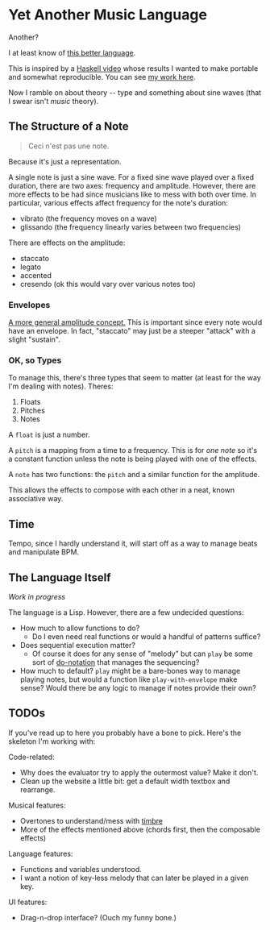 # Yet Another Music Language

Another?

I at least know of [this better language](https://github.com/alda-lang/alda).

This is inspired by a [Haskell video](https://youtu.be/FYTZkE5BZ-0) whose results I wanted to
make portable and somewhat reproducible. You can see [my work here](https://hemangandhi.github.io/music-lang-js/).

Now I ramble on about theory -- type and something about sine waves (that I swear isn't _music_ theory).

## The Structure of a Note

> Ceci n'est pas une note.

Because it's just a representation.

A single note is just a sine wave. For a fixed sine wave played over a fixed duration, there are two axes:
frequency and amplitude. However, there are more effects to be had since musicians like to mess with both
over time. In particular, various effects affect frequency for the note's duration:

- vibrato (the frequency moves on a wave)
- glissando (the frequency linearly varies between two frequencies)

There are effects on the amplitude:

- staccato
- legato
- accented
- cresendo (ok this would vary over various notes too)

### Envelopes

[A more general amplitude concept.](https://en.wikipedia.org/wiki/Envelope_(music))
This is important since every note would have an envelope. In fact, "staccato" may
just be a steeper "attack" with a slight "sustain".

### OK, so Types

To manage this, there's three types that seem to matter (at least for the way I'm dealing with notes). Theres:

1. Floats
1. Pitches
1. Notes

A `float` is just a number.

A `pitch` is a mapping from a time to a frequency. This is for *one note* so it's a constant function unless the
note is being played with one of the effects.

A `note` has two functions: the `pitch` and a similar function for the amplitude.

This allows the effects to compose with each other in a neat, known associative way.

## Time

Tempo, since I hardly understand it, will start off as a way to manage beats and manipulate BPM.

## The Language Itself

*Work in progress*

The language is a Lisp. However, there are a few undecided questions:

- How much to allow functions to do?
  - Do I even need real functions or would a handful of patterns suffice?
- Does sequential execution matter?
  - Of course it does for any sense of "melody" but can `play` be some sort of
    [do-notation](https://en.wikibooks.org/wiki/Haskell/do_notation) that manages
    the sequencing?
- How much to default? `play` might be a bare-bones way to manage playing notes, but
  would a function like `play-with-envelope` make sense? Would there be any logic to
  manage if notes provide their own?

## TODOs

If you've read up to here you probably have a bone to pick. Here's the skeleton I'm working with:

Code-related:

- Why does the evaluator try to apply the outermost value? Make it don't.
- Clean up the website a little bit: get a default width textbox and rearrange.

Musical features:

- Overtones to understand/mess with [timbre](https://en.wikipedia.org/wiki/Timbre)
- More of the effects mentioned above (chords first, then the composable effects)

Language features:

- Functions and variables understood.
- I want a notion of key-less melody that can later be played in a given key.

UI features:

- Drag-n-drop interface? (Ouch my funny bone.)